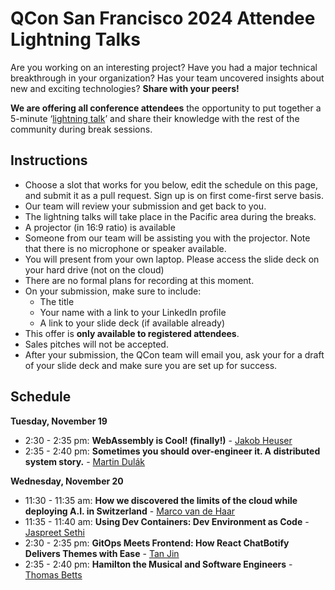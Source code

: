 # QCon San Francisco 2024 Attendee Lightning Talks

Are you working on an interesting project? Have you had a major technical breakthrough in your organization? Has your team uncovered insights about new and exciting technologies? **Share with your peers!**

**We are offering all conference attendees** the opportunity to put together a 5-minute ‘[lightning talk](https://en.wikipedia.org/wiki/Lightning_talk)’ and share their knowledge with the rest of the community during break sessions.

## Instructions
- Choose a slot that works for you below, edit the schedule on this page, and submit it as a pull request. Sign up is on first come-first serve basis.
- Our team will review your submission and get back to you.
- The lightning talks will take place in the Pacific area during the breaks.
- A projector (in 16:9 ratio) is available
- Someone from our team will be assisting you with the projector. Note that there is no microphone or speaker available.
- You will present from your own laptop. Please access the slide deck on your hard drive (not on the cloud)
- There are no formal plans for recording at this moment.
- On your submission, make sure to include:
  - The title
  - Your name with a link to your LinkedIn profile
  - A link to your slide deck (if available already)
- This offer is **only available to registered attendees**.
- Sales pitches will not be accepted.
- After your submission, the QCon team will email you, ask your for a draft of your slide deck and make sure you are set up for success.

## Schedule
**Tuesday, November 19**
- 2:30 - 2:35 pm: **WebAssembly is Cool! (finally!)** - [Jakob Heuser](https://www.linkedin.com/in/jakobheuser)
- 2:35 - 2:40 pm: **Sometimes you should over-engineer it. A distributed system story.** - [Martin Dulák](https://www.linkedin.com/in/dulak/)
  
**Wednesday, November 20**
- 11:30 - 11:35 am: **How we discovered the limits of the cloud while deploying A.I. in Switzerland** - [Marco van de Haar](https://www.linkedin.com/in/marco-van-de-haar-0137b628)
- 11:35 - 11:40 am: **Using Dev Containers: Dev Environment as Code** - [Jaspreet Sethi](https://www.linkedin.com/in/jaspreetssethi/)
- 2:30 - 2:35 pm: **GitOps Meets Frontend: How React ChatBotify Delivers Themes with Ease** - [Tan Jin](https://www.linkedin.com/in/cjtanjin/)
- 2:35 - 2:40 pm: **Hamilton the Musical and Software Engineers** - [Thomas Betts](https://www.linkedin.com/in/thomasbetts/)
